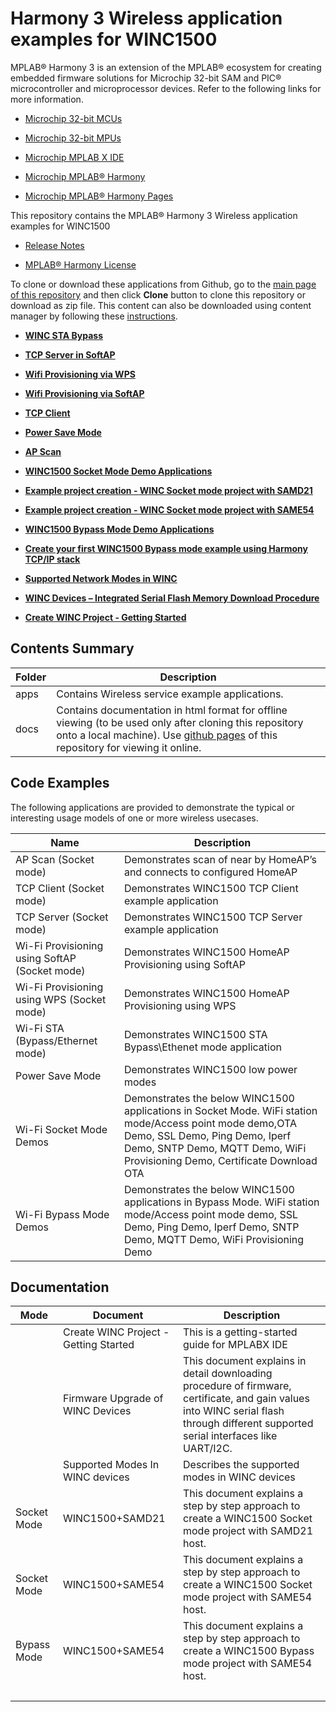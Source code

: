 # Harmony 3 Wireless application examples for WINC1500

MPLAB® Harmony 3 is an extension of the MPLAB® ecosystem for creating embedded firmware solutions for Microchip 32-bit SAM and PIC® microcontroller and microprocessor devices. Refer to the following links for more information.

-   [Microchip 32-bit MCUs](https://www.microchip.com/design-centers/32-bit)

-   [Microchip 32-bit MPUs](https://www.microchip.com/design-centers/32-bit-mpus)

-   [Microchip MPLAB X IDE](https://www.microchip.com/mplab/mplab-x-ide)

-   [Microchip MPLAB® Harmony](https://www.microchip.com/mplab/mplab-harmony)

-   [Microchip MPLAB® Harmony Pages](https://microchip-mplab-harmony.github.io/)


This repository contains the MPLAB® Harmony 3 Wireless application examples for WINC1500

-   [Release Notes](release_notes.md)

-   [MPLAB® Harmony License](mplab_harmony_license.md)


To clone or download these applications from Github, go to the [main page of this repository](https://github.com/Microchip-MPLAB-Harmony/wireless_apps_winc1500) and then click **Clone** button to clone this repository or download as zip file. This content can also be downloaded using content manager by following these [instructions](https://github.com/Microchip-MPLAB-Harmony/contentmanager/wiki).

-   **[WINC STA Bypass](apps/wifi_winc_sta_bypass/readme.md)**  

-   **[TCP Server in SoftAP](apps/wifi_tcp_server_in_softap/readme.md)**  

-   **[Wifi Provisioning via WPS](apps/wifi_provisioning_via_wps/readme.md)**  

-   **[Wifi Provisioning via SoftAP](apps/wifi_provisioning_via_softap/readme.md)**  

-   **[TCP Client](apps/tcp_client/readme.md)**  

-   **[Power Save Mode](apps/power_save_mode_example/readme.md)**  

-   **[AP Scan](apps/ap_scan/readme.md)**  

-   **[WINC1500 Socket Mode Demo Applications](apps/wifi_socket_demos/readme.md)**  

-   **[Example project creation - WINC Socket mode project with SAMD21](apps/wifi_socket_demos/docs/GUID-7C51815B-F559-46A3-A8B7-3F48A517B4A4.md)**  

-   **[Example project creation - WINC Socket mode project with SAME54](apps/wifi_socket_demos/docs/GUID-BB3E45B9-E26C-4E97-8325-FBF9B81BBF81.md)**  

-   **[WINC1500 Bypass Mode Demo Applications](apps/wifi_bypass_demos/docs/GUID-40C3ABB9-0449-4A53-94DF-0DFB4CE5540E.md)**  

-   **[Create your first WINC1500 Bypass mode example using Harmony TCP/IP stack](apps/wifi_bypass_demos/docs/GUID-34243CDA-B156-4D2B-B9C1-7ED5BE2586A6.md)**  

-   **[Supported Network Modes in WINC](apps/getting_started/GUID-74562C24-BC96-4BBA-8346-836D98E39F8C.md)**  

-   **[WINC Devices – Integrated Serial Flash Memory Download Procedure](apps/getting_started/GUID-AE48AE71-0F91-444B-8AC3-C5C1939A37FB.md)**  

-   **[Create WINC Project - Getting Started](apps/getting_started/GUID-8C38797E-1BBB-4ACF-A496-EEC03A6075AC.md)**  


## Contents Summary

|Folder|Description|
|------|-----------|
|apps|Contains Wireless service example applications.|
|docs|Contains documentation in html format for offline viewing \(to be used only after cloning this repository onto a local machine\). Use [github pages](https://microchip-mplab-harmony.github.io/wireless_apps_winc1500/) of this repository for viewing it online.|

## Code Examples

The following applications are provided to demonstrate the typical or interesting usage models of one or more wireless usecases.

|Name|Description|
|----|-----------|
|AP Scan \(Socket mode\)|Demonstrates scan of near by HomeAP’s and connects to configured HomeAP|
|TCP Client \(Socket mode\)|Demonstrates WINC1500 TCP Client example application|
|TCP Server \(Socket mode\)|Demonstrates WINC1500 TCP Server example application|
|Wi-Fi Provisioning using SoftAP \(Socket mode\)|Demonstrates WINC1500 HomeAP Provisioning using SoftAP|
|Wi-Fi Provisioning using WPS \(Socket mode\)|Demonstrates WINC1500 HomeAP Provisioning using WPS|
|Wi-Fi STA \(Bypass/Ethernet mode\)|Demonstrates WINC1500 STA Bypass\\Ethenet mode application|
|Power Save Mode|Demonstrates WINC1500 low power modes|
|Wi-Fi Socket Mode Demos|Demonstrates the below WINC1500 applications in Socket Mode. WiFi station mode/Access point mode demo,OTA Demo, SSL Demo, Ping Demo, Iperf Demo, SNTP Demo, MQTT Demo, WiFi Provisioning Demo, Certificate Download OTA|
|Wi-Fi Bypass Mode Demos|Demonstrates the below WINC1500 applications in Bypass Mode. WiFi station mode/Access point mode demo, SSL Demo, Ping Demo, Iperf Demo, SNTP Demo, MQTT Demo, WiFi Provisioning Demo|

## Documentation

|Mode|Document|Description|
|----|--------|-----------|
||Create WINC Project - Getting Started|This is a getting-started guide for MPLABX IDE|
||Firmware Upgrade of WINC Devices|This document explains in detail downloading procedure of firmware, certificate, and gain values into WINC serial flash through different supported serial interfaces like UART/I2C.|
||Supported Modes In WINC devices|Describes the supported modes in WINC devices|
|Socket Mode|WINC1500+SAMD21|This document explains a step by step approach to create a WINC1500 Socket mode project with SAMD21 host.|
|Socket Mode|WINC1500+SAME54|This document explains a step by step approach to create a WINC1500 Socket mode project with SAME54 host.|
|Bypass Mode|WINC1500+SAME54|This document explains a step by step approach to create a WINC1500 Bypass mode project with SAME54 host.|
| | | |

